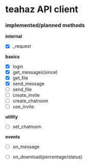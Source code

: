 teahaz API client
===================================================

### implemented/planned methods
**internal**
* [x] \_request

**basics**
* [x] login
* [x] get_messages(since)
* [x] get_file
* [x] send_message
* [ ] send_file
* [ ] create_invite
* [ ] create_chatroom
* [ ] use_invite

**utility**
* [ ] set_chatroom

**events**
* [ ] on_message
* [ ] on_download(percentage/status)


